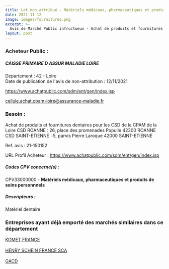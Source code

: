 ```yaml
---
title: Lot non attribué - Matériels médicaux, pharmaceutiques et produits de soins personnnels
date: 2021-11-12
image: images/fournitures.png
excerpt: >-
  Avis de Marché Public infructueux - Achat de produits et fournitures dentaires pour les Centres de Santé Dentaire de la CPAM de la Loire
layout: post
---
```


### Acheteur Public :
##### CAISSE PRIMAIRE D ASSUR MALADIE LOIRE
Département : 42 - Loire<br/>
Date de publication de l'avis de non-attribution : 12/11/2021


https://www.achatpublic.com/sdm/ent/gen/index.jsp

cellule.achat.cpam-loire@assurance-maladie.fr


### Besoin :

Achat de produits et fournitures dentaires pour les CSD de la CPAM de la Loire CSD ROANNE : 26, place des promenades Populle 42300 ROANNE CSD SAINT-ETIENNE : 5, parvis Pierre Laroque 42000 SAINT-ETIENNE

Ref. avis : 21-150152

URL Profil Acheteur : https://www.achatpublic.com/sdm/ent/gen/index.jsp

##### Codes CPV concerné(s) :
CPV33000000 - **Matériels médicaux, pharmaceutiques et produits de soins personnnels** <br/>

##### Descripteurs :
Matériel dentaire <br/>

### Entreprises ayant déjà emporté des marchés similaires dans ce département
<a href="/entreprise-545/siren-308758531">KOMET FRANCE</a><br/><br/>
<a href="/entreprise-553/siren-390471985">HENRY SCHEIN FRANCE SCA</a><br/><br/>
<a href="/entreprise-560/siren-435051776">GACD</a><br/><br/>
